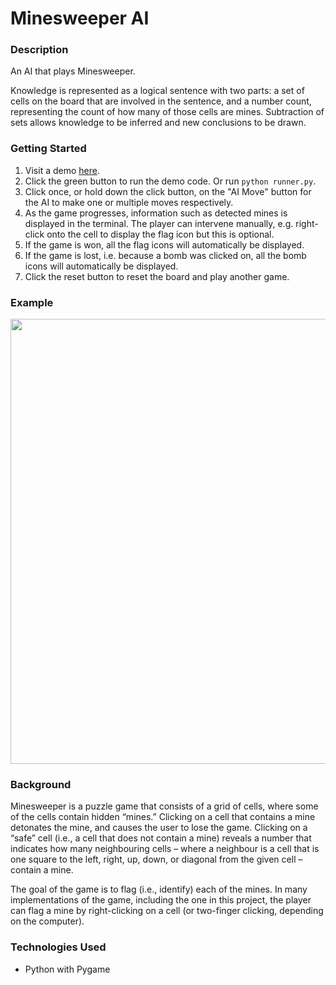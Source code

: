 # Minesweeper AI

### Description
An AI that plays Minesweeper.

Knowledge is represented as a logical sentence with two parts: a set of cells on the board that are involved in the sentence, and a number count, representing the count of how many of those cells are mines. Subtraction of sets allows knowledge to be inferred and new conclusions to be drawn.

### Getting Started
1. Visit a demo [here](https://replit.com/@DanielTsiang/minesweeper#README.md).
2. Click the green button to run the demo code. Or run ```python runner.py```.
3. Click once, or hold down the click button, on the "AI Move" button for the AI to make one or multiple moves respectively.
4. As the game progresses, information such as detected mines is displayed in the terminal. The player can intervene manually, e.g. right-click onto the cell to display the flag icon but this is optional.
5. If the game is won, all the flag icons will automatically be displayed.
6. If the game is lost, i.e. because a bomb was clicked on, all the bomb icons will automatically be displayed.
7. Click the reset button to reset the board and play another game.

### Example
<p align="center">
  <img width="712" src="https://user-images.githubusercontent.com/74436899/124366273-6e394300-dc46-11eb-9b61-e256c8f964e4.png">
</p>

### Background
Minesweeper is a puzzle game that consists of a grid of cells, where some of the cells contain hidden “mines.” Clicking on a cell that contains a mine detonates the mine, and causes the user to lose the game. Clicking on a “safe” cell (i.e., a cell that does not contain a mine) reveals a number that indicates how many neighbouring cells – where a neighbour is a cell that is one square to the left, right, up, down, or diagonal from the given cell – contain a mine.

The goal of the game is to flag (i.e., identify) each of the mines. In many implementations of the game, including the one in this project, the player can flag a mine by right-clicking on a cell (or two-finger clicking, depending on the computer).

### Technologies Used
* Python with Pygame
